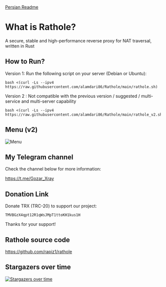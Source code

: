 [Persian Readme](https://github.com/Musixal/Rathole-Tunnel/blob/main/README_FA.md)

# What is Rathole?
A secure, stable and high-performance reverse proxy for NAT traversal, written in Rust

## How to Run?


Version 1: Run the following script on your server (Debian or Ubuntu):

```
bash <(curl -Ls --ipv4 https://raw.githubusercontent.com/alamdari86/Rathole/main/rathole.sh)
```
Version 2 : Not compatible with the previous version / suggested / multi-service and multi-server capability
```
bash <(curl -Ls --ipv4 https://raw.githubusercontent.com/alamdari86/Rathole/main/rathole_v2.sh)
```
## Menu (v2)
![Menu](https://github.com/Musixal/rathole-tunnel/blob/main/menu/menu_v2.png)




    

## My Telegram channel
Check the channel below for more information:

https://t.me/Gozar_Xray

## Donation Link


Donate TRX (TRC-20) to support our project:
``` wallet
TMVBGzX4qpt12R1qWsJMpT1ttoKH1kus1H
```
Thanks for your support! 
    
##  Rathole source code

https://github.com/rapiz1/rathole

## Stargazers over time
[![Stargazers over time](https://starchart.cc/Musixal/Rathole-Tunnel.svg?variant=light)](https://starchart.cc/Musixal/Rathole-Tunnel)

